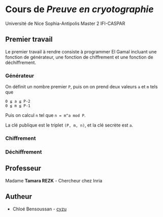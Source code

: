 # Cours de *Preuve en cryotographie*

Université de Nice Sophia-Antipolis
Master 2 IFI-CASPAR

## Premier travail

Le premier travail à rendre consiste à programmer El Gamal incluant une fonction de générateur, une fonction de chiffrement et une fonction de déchiffrement.

### Générateur

On définit un nombre premier ```P```, puis on on prend deux valeurs ```a``` et ```m``` tels que 
```
0 ≦ a ≦ P-2
0 ≦ m ≦ P-1
```

Puis on calcul ```n```  tel que ```n = m^a mod P```.

La clé publique est le triplet ```(P, m, n)```, et la clé secrète est ```a```.

### Chiffrement

### Déchiffrement

## Professeur

Madame **Tamara REZK** - Chercheur chez Inria

## Autheur

* Chloé Bensoussan - [cyzu](https://github.com/cyzu)
